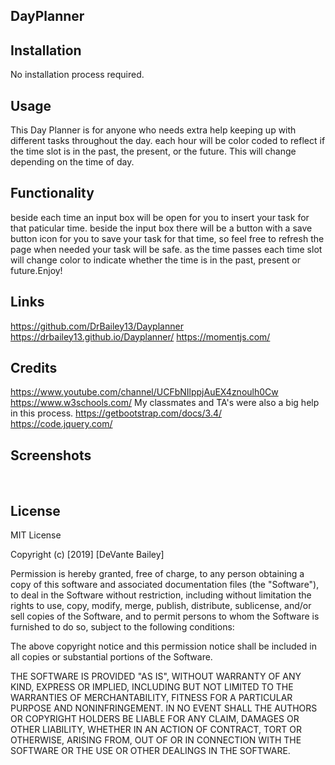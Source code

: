 ## DayPlanner

## Installation
No installation process required.

## Usage
This Day Planner is for anyone who needs extra help keeping up with different tasks throughout the day. each hour will be color coded to reflect if the time slot is in the past, the present, or the future. This will change depending on the time of day.

## Functionality 
beside each time an input box will be open for you to insert your task for that paticular time. beside the input box there will be a button with a save button icon for you to save your task for that time, so feel free to refresh the page when needed your task will be safe. as the time passes each time slot will change color to indicate whether the time is in the past, present or future.Enjoy!

## Links
https://github.com/DrBailey13/Dayplanner
https://drbailey13.github.io/Dayplanner/
https://momentjs.com/

## Credits
https://www.youtube.com/channel/UCFbNIlppjAuEX4znoulh0Cw
https://www.w3schools.com/
My classmates and TA's were also a big help in this process.
https://getbootstrap.com/docs/3.4/
https://code.jquery.com/



## Screenshots
<img src="">
<img src="">
<img src="">
<img src="">
<img src="">
<img src="">
<img src="">



## License
MIT License

Copyright (c) [2019] [DeVante Bailey]

Permission is hereby granted, free of charge, to any person obtaining a copy
of this software and associated documentation files (the "Software"), to deal
in the Software without restriction, including without limitation the rights
to use, copy, modify, merge, publish, distribute, sublicense, and/or sell
copies of the Software, and to permit persons to whom the Software is
furnished to do so, subject to the following conditions:

The above copyright notice and this permission notice shall be included in all
copies or substantial portions of the Software.

THE SOFTWARE IS PROVIDED "AS IS", WITHOUT WARRANTY OF ANY KIND, EXPRESS OR
IMPLIED, INCLUDING BUT NOT LIMITED TO THE WARRANTIES OF MERCHANTABILITY,
FITNESS FOR A PARTICULAR PURPOSE AND NONINFRINGEMENT. IN NO EVENT SHALL THE
AUTHORS OR COPYRIGHT HOLDERS BE LIABLE FOR ANY CLAIM, DAMAGES OR OTHER
LIABILITY, WHETHER IN AN ACTION OF CONTRACT, TORT OR OTHERWISE, ARISING FROM,
OUT OF OR IN CONNECTION WITH THE SOFTWARE OR THE USE OR OTHER DEALINGS IN THE
SOFTWARE.

